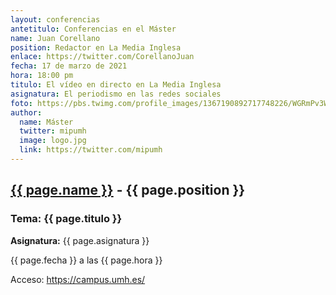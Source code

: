 ```yaml
---
layout: conferencias
antetitulo: Conferencias en el Máster
name: Juan Corellano
position: Redactor en La Media Inglesa
enlace: https://twitter.com/CorellanoJuan
fecha: 17 de marzo de 2021
hora: 18:00 pm
titulo: El vídeo en directo en La Media Inglesa
asignatura: El periodismo en las redes sociales
foto: https://pbs.twimg.com/profile_images/1367190892717748226/WGRmPv3W_400x400.jpg
author:
  name: Máster
  twitter: mipumh
  image: logo.jpg
  link: https://twitter.com/mipumh
---
```


<h2><a href="{{ page.enlace }}">{{ page.name }}</a> - {{ page.position }}</h2>
<h3>Tema: {{ page.titulo }}</h3>
<p><strong>Asignatura:</strong> {{ page.asignatura }}</p>
<p>{{ page.fecha }} a las {{ page.hora }}</p>
<p>Acceso: <a href="https://campus.umh.es/">https://campus.umh.es/</a>
<img src="{{ page.foto }}" alt="" class="img-fluid img-rounded">
